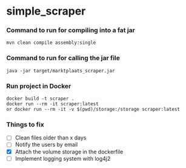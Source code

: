 # simple_scraper

### Command to run for compiling into a fat jar

```
mvn clean compile assembly:single
```
### Command to run for calling the jar file

```
java -jar target/marktplaats_scraper.jar
```

### Run project in Docker

```
docker build -t scraper .
docker run --rm -it scraper:latest
or docker run --rm -it -v $(pwd)/storage:/storage scraper:latest
```
### Things to fix
- [ ] Clean files older than x days
- [ ] Notify the users by email
- [x] Attach the volume storage in the dockerfile
- [ ] Implement logging system with log4j2